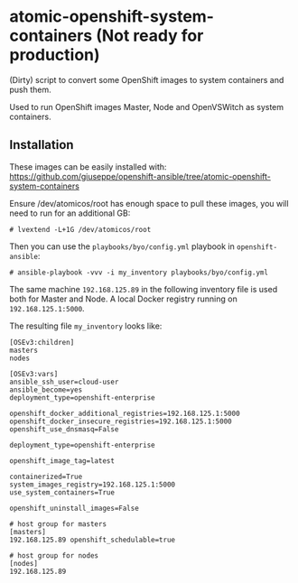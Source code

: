 # atomic-openshift-system-containers (Not ready for production)

(Dirty) script to convert some OpenShift images to system containers and push them.

Used to run OpenShift images Master, Node and OpenVSWitch as system containers.

## Installation

These images can be easily installed with: https://github.com/giuseppe/openshift-ansible/tree/atomic-openshift-system-containers

Ensure /dev/atomicos/root has enough space to pull these images, you will need to run for an additional GB:
```
# lvextend -L+1G /dev/atomicos/root
```

Then you can use the `playbooks/byo/config.yml` playbook in `openshift-ansible`:

```
# ansible-playbook -vvv -i my_inventory playbooks/byo/config.yml
```

The same machine `192.168.125.89` in the following inventory file is
used both for Master and Node.  A local Docker registry running on
`192.168.125.1:5000`.

The resulting file `my_inventory` looks like:

```
[OSEv3:children]
masters
nodes

[OSEv3:vars]
ansible_ssh_user=cloud-user
ansible_become=yes
deployment_type=openshift-enterprise

openshift_docker_additional_registries=192.168.125.1:5000
openshift_docker_insecure_registries=192.168.125.1:5000
openshift_use_dnsmasq=False

deployment_type=openshift-enterprise

openshift_image_tag=latest

containerized=True
system_images_registry=192.168.125.1:5000
use_system_containers=True

openshift_uninstall_images=False

# host group for masters
[masters]
192.168.125.89 openshift_schedulable=true

# host group for nodes
[nodes]
192.168.125.89
```

